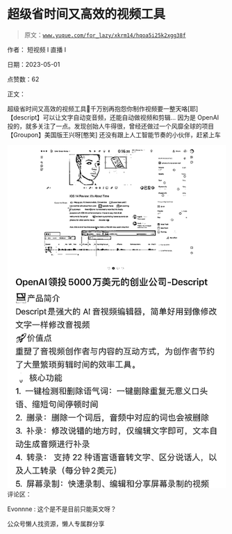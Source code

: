 # 超级省时间又高效的视频工具

> 原文：[`www.yuque.com/for_lazy/xkrm14/hqoa5i25k2xgg38f`](https://www.yuque.com/for_lazy/xkrm14/hqoa5i25k2xgg38f)



作者： 短视频 I 直播 I



日期：2023-05-01



点赞数：62

<ne-hole id="uc04624eb" data-lake-id="uc04624eb">

正文：



超级省时间又高效的视频工具🔧千万别再抱怨你制作视频要一整天咯[耶] 【descript】可以让文字自动变音频，还能自动做视频和剪辑… 因为是 OpenAI 投的，就多关注了一点。发现创始人牛得很，曾经还做过一个风靡全球的项目【Groupon】美国版王兴呀[憨笑] 还没有跟上人工智能节奏的小伙伴，赶紧上车



![](img/c1a3e040fb4e1f1077ac4014a58630e7.png)  <ne-hole id="u87f7e52f" data-lake-id="u87f7e52f"><ne-p id="ub1dddf70" data-lake-id="ub1dddf70">评论区：



Evonnne : 这个是不是目前只能英文呀？

<ne-hole id="udf0224e4" data-lake-id="udf0224e4">

公众号懒人找资源，懒人专属群分享

</ne-hole></ne-hole></ne-p></ne-hole>